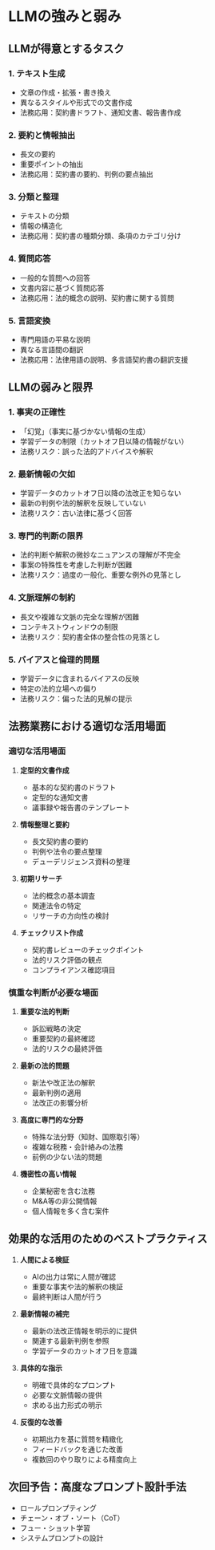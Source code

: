 # LLMの強みと弱み

## LLMが得意とするタスク

### 1. テキスト生成
- 文章の作成・拡張・書き換え
- 異なるスタイルや形式での文書作成
- 法務応用：契約書ドラフト、通知文書、報告書作成

### 2. 要約と情報抽出
- 長文の要約
- 重要ポイントの抽出
- 法務応用：契約書の要約、判例の要点抽出

### 3. 分類と整理
- テキストの分類
- 情報の構造化
- 法務応用：契約書の種類分類、条項のカテゴリ分け

### 4. 質問応答
- 一般的な質問への回答
- 文書内容に基づく質問応答
- 法務応用：法的概念の説明、契約書に関する質問

### 5. 言語変換
- 専門用語の平易な説明
- 異なる言語間の翻訳
- 法務応用：法律用語の説明、多言語契約書の翻訳支援

## LLMの弱みと限界

### 1. 事実の正確性
- 「幻覚」（事実に基づかない情報の生成）
- 学習データの制限（カットオフ日以降の情報がない）
- 法務リスク：誤った法的アドバイスや解釈

### 2. 最新情報の欠如
- 学習データのカットオフ日以降の法改正を知らない
- 最新の判例や法的解釈を反映していない
- 法務リスク：古い法律に基づく回答

### 3. 専門的判断の限界
- 法的判断や解釈の微妙なニュアンスの理解が不完全
- 事案の特殊性を考慮した判断が困難
- 法務リスク：過度の一般化、重要な例外の見落とし

### 4. 文脈理解の制約
- 長文や複雑な文脈の完全な理解が困難
- コンテキストウィンドウの制限
- 法務リスク：契約書全体の整合性の見落とし

### 5. バイアスと倫理的問題
- 学習データに含まれるバイアスの反映
- 特定の法的立場への偏り
- 法務リスク：偏った法的見解の提示

## 法務業務における適切な活用場面

### 適切な活用場面
1. **定型的文書作成**
   - 基本的な契約書のドラフト
   - 定型的な通知文書
   - 議事録や報告書のテンプレート

2. **情報整理と要約**
   - 長文契約書の要約
   - 判例や法令の要点整理
   - デューデリジェンス資料の整理

3. **初期リサーチ**
   - 法的概念の基本調査
   - 関連法令の特定
   - リサーチの方向性の検討

4. **チェックリスト作成**
   - 契約書レビューのチェックポイント
   - 法的リスク評価の観点
   - コンプライアンス確認項目

### 慎重な判断が必要な場面
1. **重要な法的判断**
   - 訴訟戦略の決定
   - 重要契約の最終確認
   - 法的リスクの最終評価

2. **最新の法的問題**
   - 新法や改正法の解釈
   - 最新判例の適用
   - 法改正の影響分析

3. **高度に専門的な分野**
   - 特殊な法分野（知財、国際取引等）
   - 複雑な税務・会計絡みの法務
   - 前例の少ない法的問題

4. **機密性の高い情報**
   - 企業秘密を含む法務
   - M&A等の非公開情報
   - 個人情報を多く含む案件

## 効果的な活用のためのベストプラクティス

1. **人間による検証**
   - AIの出力は常に人間が確認
   - 重要な事実や法的解釈の検証
   - 最終判断は人間が行う

2. **最新情報の補完**
   - 最新の法改正情報を明示的に提供
   - 関連する最新判例を参照
   - 学習データのカットオフ日を意識

3. **具体的な指示**
   - 明確で具体的なプロンプト
   - 必要な文脈情報の提供
   - 求める出力形式の明示

4. **反復的な改善**
   - 初期出力を基に質問を精緻化
   - フィードバックを通じた改善
   - 複数回のやり取りによる精度向上

## 次回予告：高度なプロンプト設計手法

- ロールプロンプティング
- チェーン・オブ・ソート（CoT）
- フュー・ショット学習
- システムプロンプトの設計 